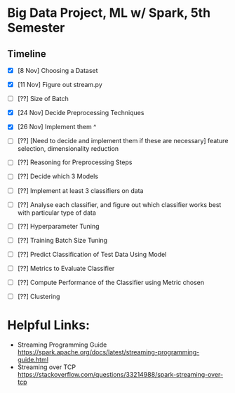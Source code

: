 # Big Data Project, ML w/ Spark, 5th Semester

## Timeline
- [x] [8 Nov] Choosing a Dataset
- [x] [11 Nov] Figure out stream.py
- [ ] [??] Size of Batch
- [x] [24 Nov] Decide Preprocessing Techniques
- [x] [26 Nov] Implement them ^
- [ ] [??] [Need to decide and implement them if these are necessary] feature selection, dimensionality reduction
- [ ] [??] Reasoning for Preprocessing Steps
- [ ] [??] Decide which 3 Models
- [ ] [??] Implement at least 3 classifiers on data
- [ ] [??] Analyse each classifier, and figure out which classifier works best with particular type of data
- [ ] [??] Hyperparameter Tuning
- [ ] [??] Training Batch Size Tuning
- [ ] [??] Predict Classification of Test Data Using Model
- [ ] [??] Metrics to Evaluate Classifier
- [ ] [??] Compute Performance of the Classifier using Metric chosen
- [ ] [??] Clustering


# Helpful Links:
- Streaming Programming Guide https://spark.apache.org/docs/latest/streaming-programming-guide.html
- Streaming over TCP https://stackoverflow.com/questions/33214988/spark-streaming-over-tcp
